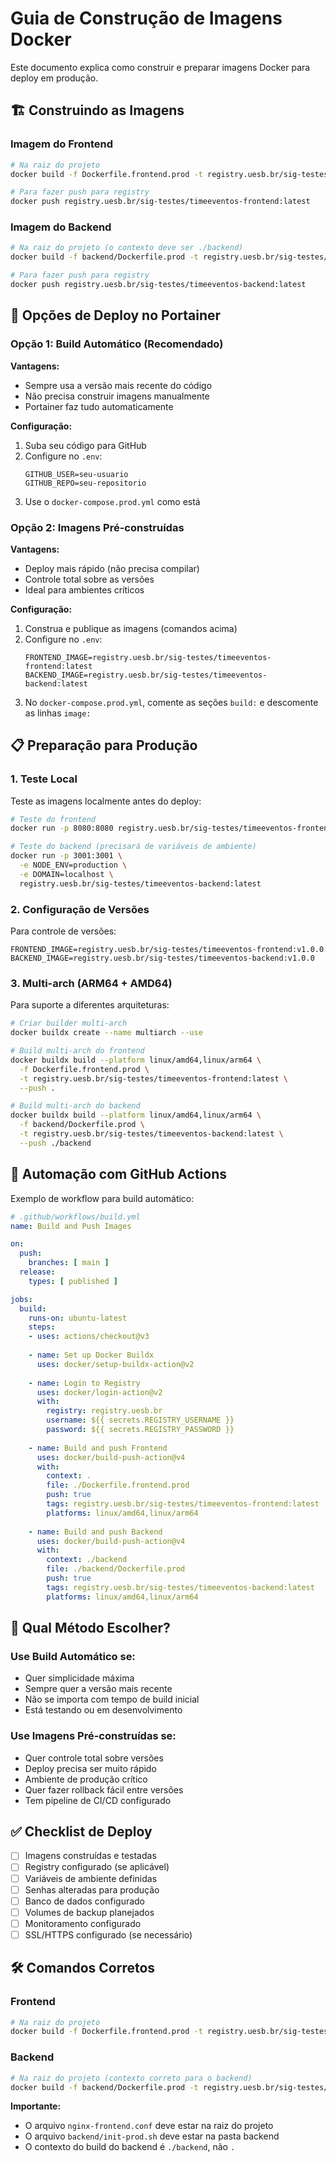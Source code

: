 
# Guia de Construção de Imagens Docker

Este documento explica como construir e preparar imagens Docker para deploy em produção.

## 🏗️ Construindo as Imagens

### Imagem do Frontend

```bash
# Na raiz do projeto
docker build -f Dockerfile.frontend.prod -t registry.uesb.br/sig-testes/timeeventos-frontend:latest .

# Para fazer push para registry
docker push registry.uesb.br/sig-testes/timeeventos-frontend:latest
```

### Imagem do Backend

```bash
# Na raiz do projeto (o contexto deve ser ./backend)
docker build -f backend/Dockerfile.prod -t registry.uesb.br/sig-testes/timeeventos-backend:latest ./backend

# Para fazer push para registry
docker push registry.uesb.br/sig-testes/timeeventos-backend:latest
```

## 🚀 Opções de Deploy no Portainer

### Opção 1: Build Automático (Recomendado)

**Vantagens:**
- Sempre usa a versão mais recente do código
- Não precisa construir imagens manualmente
- Portainer faz tudo automaticamente

**Configuração:**
1. Suba seu código para GitHub
2. Configure no `.env`:
   ```env
   GITHUB_USER=seu-usuario
   GITHUB_REPO=seu-repositorio
   ```
3. Use o `docker-compose.prod.yml` como está

### Opção 2: Imagens Pré-construídas

**Vantagens:**
- Deploy mais rápido (não precisa compilar)
- Controle total sobre as versões
- Ideal para ambientes críticos

**Configuração:**
1. Construa e publique as imagens (comandos acima)
2. Configure no `.env`:
   ```env
   FRONTEND_IMAGE=registry.uesb.br/sig-testes/timeeventos-frontend:latest
   BACKEND_IMAGE=registry.uesb.br/sig-testes/timeeventos-backend:latest
   ```
3. No `docker-compose.prod.yml`, comente as seções `build:` e descomente as linhas `image:`

## 📋 Preparação para Produção

### 1. Teste Local

Teste as imagens localmente antes do deploy:

```bash
# Teste do frontend
docker run -p 8080:8080 registry.uesb.br/sig-testes/timeeventos-frontend:latest

# Teste do backend (precisará de variáveis de ambiente)
docker run -p 3001:3001 \
  -e NODE_ENV=production \
  -e DOMAIN=localhost \
  registry.uesb.br/sig-testes/timeeventos-backend:latest
```

### 2. Configuração de Versões

Para controle de versões:
```env
FRONTEND_IMAGE=registry.uesb.br/sig-testes/timeeventos-frontend:v1.0.0
BACKEND_IMAGE=registry.uesb.br/sig-testes/timeeventos-backend:v1.0.0
```

### 3. Multi-arch (ARM64 + AMD64)

Para suporte a diferentes arquiteturas:
```bash
# Criar builder multi-arch
docker buildx create --name multiarch --use

# Build multi-arch do frontend
docker buildx build --platform linux/amd64,linux/arm64 \
  -f Dockerfile.frontend.prod \
  -t registry.uesb.br/sig-testes/timeeventos-frontend:latest \
  --push .

# Build multi-arch do backend
docker buildx build --platform linux/amd64,linux/arm64 \
  -f backend/Dockerfile.prod \
  -t registry.uesb.br/sig-testes/timeeventos-backend:latest \
  --push ./backend
```

## 🔄 Automação com GitHub Actions

Exemplo de workflow para build automático:

```yaml
# .github/workflows/build.yml
name: Build and Push Images

on:
  push:
    branches: [ main ]
  release:
    types: [ published ]

jobs:
  build:
    runs-on: ubuntu-latest
    steps:
    - uses: actions/checkout@v3
    
    - name: Set up Docker Buildx
      uses: docker/setup-buildx-action@v2
    
    - name: Login to Registry
      uses: docker/login-action@v2
      with:
        registry: registry.uesb.br
        username: ${{ secrets.REGISTRY_USERNAME }}
        password: ${{ secrets.REGISTRY_PASSWORD }}
    
    - name: Build and push Frontend
      uses: docker/build-push-action@v4
      with:
        context: .
        file: ./Dockerfile.frontend.prod
        push: true
        tags: registry.uesb.br/sig-testes/timeeventos-frontend:latest
        platforms: linux/amd64,linux/arm64
    
    - name: Build and push Backend
      uses: docker/build-push-action@v4
      with:
        context: ./backend
        file: ./backend/Dockerfile.prod
        push: true
        tags: registry.uesb.br/sig-testes/timeeventos-backend:latest
        platforms: linux/amd64,linux/arm64
```

## 🎯 Qual Método Escolher?

### Use Build Automático se:
- Quer simplicidade máxima
- Sempre quer a versão mais recente
- Não se importa com tempo de build inicial
- Está testando ou em desenvolvimento

### Use Imagens Pré-construídas se:
- Quer controle total sobre versões
- Deploy precisa ser muito rápido
- Ambiente de produção crítico
- Quer fazer rollback fácil entre versões
- Tem pipeline de CI/CD configurado

## ✅ Checklist de Deploy

- [ ] Imagens construídas e testadas
- [ ] Registry configurado (se aplicável)
- [ ] Variáveis de ambiente definidas
- [ ] Senhas alteradas para produção
- [ ] Banco de dados configurado
- [ ] Volumes de backup planejados
- [ ] Monitoramento configurado
- [ ] SSL/HTTPS configurado (se necessário)

## 🛠️ Comandos Corretos

### Frontend
```bash
# Na raiz do projeto
docker build -f Dockerfile.frontend.prod -t registry.uesb.br/sig-testes/timeeventos-frontend:latest .
```

### Backend
```bash
# Na raiz do projeto (contexto correto para o backend)
docker build -f backend/Dockerfile.prod -t registry.uesb.br/sig-testes/timeeventos-backend:latest ./backend
```

**Importante:** 
- O arquivo `nginx-frontend.conf` deve estar na raiz do projeto
- O arquivo `backend/init-prod.sh` deve estar na pasta backend
- O contexto do build do backend é `./backend`, não `.`
